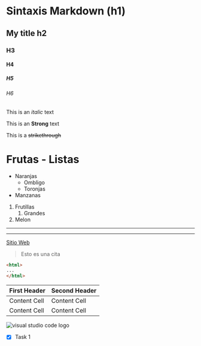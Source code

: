<!--Headings-->

# Sintaxis Markdown (h1)

## My title h2

### H3

#### H4

##### H5

###### H6

This is an _italic_ text

This is an **Strong** text

This is a ~~strikethrough~~

# Frutas - Listas

- Naranjas
  - Ombligo
  - Toronjas
- Manzanas

1. Frutillas
   1. Grandes
2. Melon

---

---

<!--Enlace mas Tooltip-->

[Sitio Web](www.google.com "Redireccion a Google")

> Esto es una cita

<!--Agrego codigo, y le especifico de que lenguaje para que lo pinte-->
```html
<html>
...
</html>
```

<!--Tablas-->
| First Header  | Second Header |
 ------------- | ------------- |
| Content Cell  | Content Cell  |
| Content Cell  | Content Cell  |

<!--Images o Videos-->

![visual studio code logo](https://upload.wikimedia.org/wikipedia/commons/thumb/9/9a/Visual_Studio_Code_1.35_icon.svg/1024px-Visual_Studio_Code_1.35_icon.svg.png "ToolTip-VSC")



<!--GITHUB Markdown-->

* [x] Task 1
